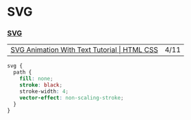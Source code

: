 # SVG

### [SVG](https://css-tricks.com/svg-properties-and-css/)

|  |  |
| :--- | :--- |
| [SVG Animation With Text Tutorial \| HTML CSS](https://www.youtube.com/watch?v=vJNVramny9k) | 4/11 |

```css
svg {
  path {
    fill: none;
    stroke: black;
    stroke-width: 4;
    vector-effect: non-scaling-stroke;
  }
}

```

>



